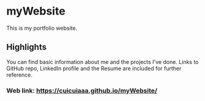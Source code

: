 # myWebsite

This is my portfolio website.

## Highlights

You can find basic information about me and the projects I've done. Links to GitHub repo, LinkedIn profile and the Resume are included for further reference.

### Web link: https://cuicuiaaa.github.io/myWebsite/
